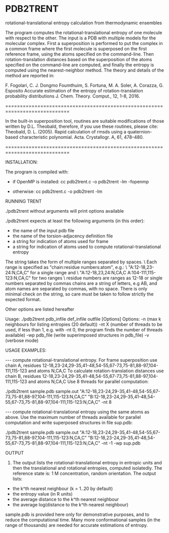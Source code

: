 # PDB2TRENT 
rotational-translational entropy calculation from thermodynamic ensembles 

The program computes the rotational-translational entropy of one molecule
with respect to the other. The input is a PDB with multiple models for the 
molecular complex.
First a superposition is performed to put the complex in a common frame 
where the first molecule is superposed on the first reference frame,
using the atoms specified on the command-line. 
Then rotation-translation distances based on the superposition of the atoms
specified on the command-line are computed, and finally the entropy is computed 
using the nearest-neighbor method.
The theory and details of the method are reported in:

F. Fogolari, C. J. Dongmo Foumthuim, S. Fortuna, M. A. Soler, A. Corazza, G. Esposito
Accurate estimation of the entropy of rotation-translation probability distributions
J. Chem. Theory. Comput., 12, 1-8, 2016.    

============================================================================

In the built-in superposition tool, routines are suitable modifications of
those written by D.L. Theobald, therefore, if you use these routines, please 
cite:
Theobald, D. L. (2005). Rapid calculation of rmsds using a quaternion-based
characteristic polynomial. Acta. Crystallogr. A, 61, 478–480.

============================================================================

INSTALLATION:

The program is compiled with: 

- if OpenMP is installed: 
cc pdb2trent.c -o pdb2trent -lm -fopenmp

- otherwise:
cc pdb2trent.c -o pdb2trent -lm 

RUNNING TRENT

./pdb2trent without arguments will print options available

./pdb2trent expects at least the following arguments (in this order):
 - the name of the input pdb file 
 - the name of the torsion-adjacency definition file
 - a string for indication of atoms used for frame 
 - a string for indication of atoms used to compute rotational-translational entropy 

The string takes the form of multiple ranges separated by spaces. \\
Each range is specified as "chain:residue numbers:atom", e.g.: \\
"A:12-18,23-24:N,CA,C" for a single range and \\
"A:12-18,23,24:N,CA,C A:104-111,115-123:N,CA,C" for two ranges \\
residue numbers are ranges as 12-18 or single numbers separated by commas
chains are a string of letters, e.g AB, and atom names are separated by commas,
with no space. There is only minimal check on the string, so care must be taken 
to follow strictly the expected format.

Other options are listed hereafter

Usage:
./pdb2trent pdb_infile def_infile outfile [Options]
Options:
-n (max k neighbours for listing entropies (20 default))
-nt X (number of threads to be used, if less than 1, e.g. with -nt 0, the program finds the number of threads available)
-wp pdb_file (write superimposed structures in pdb_file)
-v (verbose mode)

USAGE EXAMPLES:

--- compute rotational-translational entropy. For frame superposition use chain A, residues 
12-18,23-24,29-35,41-48,54-55,67-73,75-81,88-97,104-111,115-123 and atoms N,CA,C 
To calculate rotation-translation distances use chain B, 
residues 12-18,23-24,29-35,41-48,54-55,67-73,75-81,88-97,104-111,115-123 and atoms N,CA,C
Use 8 threads for parallel computation:

./pdb2trent sample.pdb sample.out "A:12-18,23-24,29-35,41-48,54-55,67-73,75-81,88-97,104-111,115-123:N,CA,C" "B:12-18,23-24,29-35,41-48,54-55,67-73,75-81,88-97,104-111,115-123:N,CA,C" -nt 8 

--- compute rotational-translational entropy using the same atoms as above. Use the maximum number of 
threads available for parallel computation and write superposed structures in file sup.pdb:

./pdb2trent sample.pdb sample.out "A:12-18,23-24,29-35,41-48,54-55,67-73,75-81,88-97,104-111,115-123:N,CA,C" "B:12-18,23-24,29-35,41-48,54-55,67-73,75-81,88-97,104-111,115-123:N,CA,C" -nt -1 -wp sup.pdb

OUTPUT

1) The output lists the rotational-translational entropy in entropic units
and then the translational and rotational entropies, computed isolatedly.
The reference state is: 1 M concentration, random orientation.
The output lists:
- the k^th nearest neighbour (k = 1..20 by default)
- the entropy value (in R units)
- the average distance to the k^th nearest neighbour
- the average log(distance to the k^th nearest neighbour)

sample.pdb is provided here only for demonstrative purposes, and to reduce the 
computational time. Many more conformational samples (in the range of thousands) 
are needed for accurate estimations of entropy.

